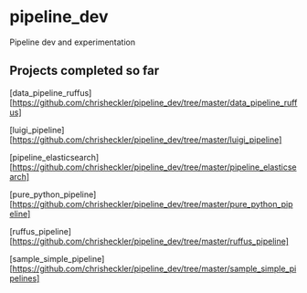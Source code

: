 # pipeline_dev
Pipeline dev and experimentation

## Projects completed so far

[data_pipeline_ruffus][https://github.com/chrisheckler/pipeline_dev/tree/master/data_pipeline_ruffus]

[luigi_pipeline][https://github.com/chrisheckler/pipeline_dev/tree/master/luigi_pipeline]

[pipeline_elasticsearch][https://github.com/chrisheckler/pipeline_dev/tree/master/pipeline_elasticsearch]

[pure_python_pipeline][https://github.com/chrisheckler/pipeline_dev/tree/master/pure_python_pipeline]

[ruffus_pipeline][https://github.com/chrisheckler/pipeline_dev/tree/master/ruffus_pipeline]

[sample_simple_pipeline][https://github.com/chrisheckler/pipeline_dev/tree/master/sample_simple_pipelines]
